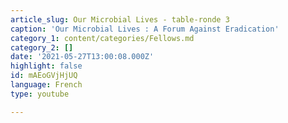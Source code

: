 ```yaml
---
article_slug: Our Microbial Lives - table-ronde 3
caption: 'Our Microbial Lives : A Forum Against Eradication'
category_1: content/categories/Fellows.md
category_2: []
date: '2021-05-27T13:00:08.000Z'
highlight: false
id: mAEoGVjHjUQ
language: French
type: youtube

---
```

